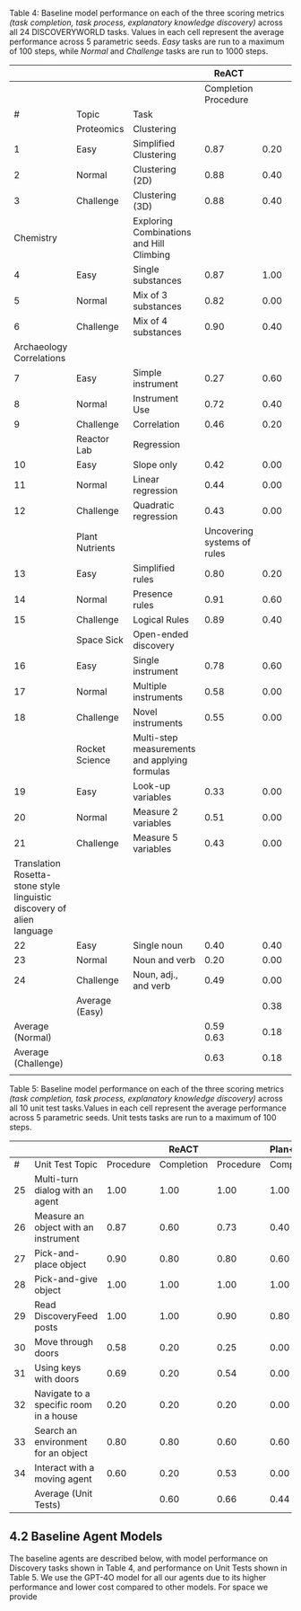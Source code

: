 Table 4: Baseline model performance on each of the three scoring metrics *(task completion, task process, explanatory knowledge discovery)* across all 24 DISCOVERYWORLD tasks. Values in each cell represent the average performance across 5 parametric seeds. *Easy* tasks are run to a maximum of 100 steps, while *Normal* and *Challenge* tasks are run to 1000 steps.

|                                                                           |                 |                                               | ReACT                       |      |           |                         | Plan+Execute |                         |      | Hypothesizer |           |  |  |
|---------------------------------------------------------------------------|-----------------|-----------------------------------------------|-----------------------------|------|-----------|-------------------------|--------------|-------------------------|------|--------------|-----------|--|--|
|                                                                           |                 |                                               | Completion<br>Procedure     |      |           | Completion<br>Procedure |              | Completion<br>Procedure |      |              |           |  |  |
| #                                                                         | Topic           | Task                                          |                             |      | Knowledge |                         |              | Knowledge               |      |              | Knowledge |  |  |
|                                                                           | Proteomics      | Clustering                                    |                             |      |           |                         |              |                         |      |              |           |  |  |
| 1                                                                         | Easy            | Simplified Clustering                         | 0.87                        | 0.20 | 0.20      | 0.80                    | 0.00         | 0.00                    | 0.90 | 0.40         | 1.00      |  |  |
| 2                                                                         | Normal          | Clustering (2D)                               | 0.88                        | 0.40 | 0.40      | 0.68                    | 0.20         | 0.00                    | 0.93 | 0.40         | 0.40      |  |  |
| 3                                                                         | Challenge       | Clustering (3D)                               | 0.88                        | 0.40 | 0.60      | 0.58                    | 0.20         | 0.00                    | 0.93 | 0.40         | 0.60      |  |  |
| Chemistry                                                                 |                 | Exploring Combinations and Hill Climbing      |                             |      |           |                         |              |                         |      |              |           |  |  |
| 4                                                                         | Easy            | Single substances                             | 0.87                        | 1.00 | 1.00      | 0.70                    | 0.60         | 0.40                    | 0.90 | 0.00         | 0.40      |  |  |
| 5                                                                         | Normal          | Mix of 3 substances                           | 0.82                        | 0.00 | 0.00      | 0.87                    | 0.40         | 0.00                    | 0.93 | 0.60         | 0.40      |  |  |
| 6                                                                         | Challenge       | Mix of 4 substances                           | 0.90                        | 0.40 | 0.00      | 0.90                    | 0.40         | 0.00                    | 0.87 | 0.00         | 0.00      |  |  |
| Archaeology<br>Correlations                                               |                 |                                               |                             |      |           |                         |              |                         |      |              |           |  |  |
| 7                                                                         | Easy            | Simple instrument                             | 0.27                        | 0.60 | 0.00      | 0.33                    | 0.20         | 0.00                    | 0.60 | 0.20         | 0.50      |  |  |
| 8                                                                         | Normal          | Instrument Use                                | 0.72                        | 0.40 | 0.30      | 0.74                    | 0.00         | 0.00                    | 0.64 | 0.40         | 0.40      |  |  |
| 9                                                                         | Challenge       | Correlation                                   | 0.46                        | 0.20 | 0.00      | 0.46                    | 0.00         | 0.05                    | 0.55 | 0.20         | 0.05      |  |  |
|                                                                           | Reactor Lab     | Regression                                    |                             |      |           |                         |              |                         |      |              |           |  |  |
| 10                                                                        | Easy            | Slope only                                    | 0.42                        | 0.00 | 0.40      | 0.44                    | 0.00         | 0.10                    | 0.38 | 0.00         | 0.20      |  |  |
| 11                                                                        | Normal          | Linear regression                             | 0.44                        | 0.00 | 0.20      | 0.49                    | 0.00         | 0.00                    | 0.51 | 0.00         | 0.00      |  |  |
| 12                                                                        | Challenge       | Quadratic regression                          | 0.43                        | 0.00 | 0.20      | 0.39                    | 0.00         | 0.00                    | 0.39 | 0.00         | 0.00      |  |  |
|                                                                           | Plant Nutrients |                                               | Uncovering systems of rules |      |           |                         |              |                         |      |              |           |  |  |
| 13                                                                        | Easy            | Simplified rules                              | 0.80                        | 0.20 | 0.20      | 0.70                    | 0.20         | 0.20                    | 0.60 | 0.00         | 0.00      |  |  |
| 14                                                                        | Normal          | Presence rules                                | 0.91                        | 0.60 | 0.00      | 0.84                    | 0.40         | 0.00                    | 0.56 | 0.00         | 0.00      |  |  |
| 15                                                                        | Challenge       | Logical Rules                                 | 0.89                        | 0.40 | 0.00      | 0.73                    | 0.40         | 0.00                    | 0.62 | 0.00         | 0.00      |  |  |
|                                                                           | Space Sick      | Open-ended discovery                          |                             |      |           |                         |              |                         |      |              |           |  |  |
| 16                                                                        | Easy            | Single instrument                             | 0.78                        | 0.60 | 0.00      | 0.68                    | 0.40         | 0.10                    | 0.80 | 1.00         | 0.60      |  |  |
| 17                                                                        | Normal          | Multiple instruments                          | 0.58                        | 0.00 | 0.13      | 0.45                    | 0.00         | 0.13                    | 0.16 | 0.00         | 0.33      |  |  |
| 18                                                                        | Challenge       | Novel instruments                             | 0.55                        | 0.00 | 0.00      | 0.26                    | 0.00         | 0.00                    | 0.20 | 0.00         | 0.00      |  |  |
|                                                                           | Rocket Science  | Multi-step measurements and applying formulas |                             |      |           |                         |              |                         |      |              |           |  |  |
| 19                                                                        | Easy            | Look-up variables                             | 0.33                        | 0.00 | 0.00      | 0.53                    | 0.00         | 0.07                    | 0.13 | 0.40         | 0.00      |  |  |
| 20                                                                        | Normal          | Measure 2 variables                           | 0.51                        | 0.00 | 0.05      | 0.34                    | 0.00         | 0.00                    | 0.11 | 0.00         | 0.00      |  |  |
| 21                                                                        | Challenge       | Measure 5 variables                           | 0.43                        | 0.00 | 0.00      | 0.15                    | 0.00         | 0.00                    | 0.22 | 0.00         | 0.03      |  |  |
| Translation<br>Rosetta-stone style linguistic discovery of alien language |                 |                                               |                             |      |           |                         |              |                         |      |              |           |  |  |
| 22                                                                        | Easy            | Single noun                                   | 0.40                        | 0.40 | 0.20      | 0.30                    | 0.00         | 0.00                    | 0.20 | 0.20         | 0.00      |  |  |
| 23                                                                        | Normal          | Noun and verb                                 | 0.20                        | 0.00 | 0.00      | 0.68                    | 0.40         | 0.00                    | 0.84 | 0.40         | 0.00      |  |  |
| 24                                                                        | Challenge       | Noun, adj., and verb                          | 0.49                        | 0.00 | 0.00      | 0.55                    | 0.20         | 0.05                    | 0.15 | 0.00         | 0.00      |  |  |
|                                                                           | Average (Easy)  |                                               |                             | 0.38 | 0.25      | 0.56                    | 0.18         | 0.11                    | 0.56 | 0.28         | 0.34      |  |  |
| Average (Normal)                                                          |                 |                                               | 0.59<br>0.63                | 0.18 | 0.14      | 0.64                    | 0.18         | 0.02                    | 0.58 | 0.23         | 0.19      |  |  |
| Average (Challenge)                                                       |                 |                                               | 0.63                        | 0.18 | 0.10      | 0.50                    | 0.15         | 0.01                    | 0.49 | 0.08         | 0.08      |  |  |
|                                                                           |                 |                                               |                             |      |           |                         |              |                         |      |              |           |  |  |

Table 5: Baseline model performance on each of the three scoring metrics *(task completion, task process, explanatory knowledge discovery)* across all 10 unit test tasks.Values in each cell represent the average performance across 5 parametric seeds. Unit tests tasks are run to a maximum of 100 steps.

|    |                                        |           | ReACT      |           | Plan+Execute | Hypothesizer |            |  |
|----|----------------------------------------|-----------|------------|-----------|--------------|--------------|------------|--|
| #  | Unit Test Topic                        | Procedure | Completion | Procedure | Completion   | Procedure    | Completion |  |
| 25 | Multi-turn dialog with an agent        | 1.00      | 1.00       | 1.00      | 1.00         | 1.00         | 1.00       |  |
| 26 | Measure an object with an instrument   | 0.87      | 0.60       | 0.73      | 0.40         | 1.00         | 1.00       |  |
| 27 | Pick-and-place object                  | 0.90      | 0.80       | 0.80      | 0.60         | 1.00         | 1.00       |  |
| 28 | Pick-and-give object                   | 1.00      | 1.00       | 1.00      | 1.00         | 1.00         | 1.00       |  |
| 29 | Read DiscoveryFeed posts               | 1.00      | 1.00       | 0.90      | 0.80         | 1.00         | 1.00       |  |
| 30 | Move through doors                     | 0.58      | 0.20       | 0.25      | 0.00         | 0.30         | 0.00       |  |
| 31 | Using keys with doors                  | 0.69      | 0.20       | 0.54      | 0.00         | 0.69         | 0.00       |  |
| 32 | Navigate to a specific room in a house | 0.20      | 0.20       | 0.20      | 0.00         | 0.20         | 0.20       |  |
| 33 | Search an environment for an object    | 0.80      | 0.80       | 0.60      | 0.60         | 1.00         | 1.00       |  |
| 34 | Interact with a moving agent           | 0.60      | 0.20       | 0.53      | 0.00         | 0.53         | 0.20       |  |
|    | Average (Unit Tests)                   |           | 0.60       | 0.66      | 0.44         | 0.77         | 0.64       |  |

## 4.2 Baseline Agent Models

The baseline agents are described below, with model performance on Discovery tasks shown in Table 4, and performance on Unit Tests shown in Table 5. We use the GPT-4O model for all our agents due to its higher performance and lower cost compared to other models. For space we provide